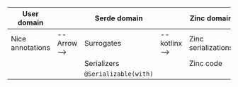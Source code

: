 | User domain      |              | Serde domain          |                | Zinc domain         |
|------------------|--------------|-----------------------|----------------|---------------------|
| Nice annotations | -- Arrow --> | Surrogates            | -- kotlinx --> | Zinc serializations |
|                  |              | Serializers           |                | Zinc code           |
|                  |              | `@Serializable(with)` |                |                     |